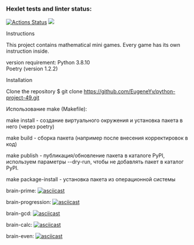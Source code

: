 ### Hexlet tests and linter status:
[![Actions Status](https://github.com/EugeneYv/python-project-49/workflows/hexlet-check/badge.svg)](https://github.com/EugeneYv/python-project-49/actions)
<a href="https://codeclimate.com/github/EugeneYv/python-project-49/maintainability"><img src="https://api.codeclimate.com/v1/badges/495a0e4812de7ca8e3a0/maintainability" /></a>


Instructions

This project contains mathematical mini games. Every game has its own instruction inside.

version requirement:
Python 3.8.10                                                                                                  
Poetry (version 1.2.2)   

Installation

Clone the repository
$ git clone https://github.com/EugeneYv/python-project-49.git

Использование make (Makefile):

make install - создание виртуального окружения и установка пакета в него (через poetry)

make build - сборка пакета (например после внесения корректировок в код)

make publish - публикация/обновление пакета в каталоге PyPI, используем параметры --dry-run, чтобы не добавлять пакет в каталог PyPI.

make package-install - установка пакета из операционной системы




brain-prime:
[![asciicast](https://asciinema.org/a/EIYucUPdLmv2f2BaNHikXp8Dv.svg)](https://asciinema.org/a/EIYucUPdLmv2f2BaNHikXp8Dv)


brain-progression:
[![asciicast](https://asciinema.org/a/UnEOJcUJWe6bbI6dKjBRoA22L.svg)](https://asciinema.org/a/UnEOJcUJWe6bbI6dKjBRoA22L)


brain-gcd:
[![asciicast](https://asciinema.org/a/3h2DHr90shrdbKzAL53t2C8pQ.svg)](https://asciinema.org/a/3h2DHr90shrdbKzAL53t2C8pQ)


brain-calc:
[![asciicast](https://asciinema.org/a/o7lZpHT5AcjqVdShdeUEu5s7W.svg)](https://asciinema.org/a/o7lZpHT5AcjqVdShdeUEu5s7W)

brain-even:
[![asciicast](https://asciinema.org/a/mD1lVWz15GtYXz7dBrodzTs9O.svg)](https://asciinema.org/a/mD1lVWz15GtYXz7dBrodzTs9O)
